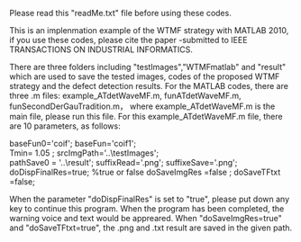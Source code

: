 Please read this "readMe.txt" file before using these codes.

This is an implenmation example of the WTMF strategy with MATLAB 2010, if you use these codes, please cite the paper <A surface defect detection framework for glass bottle bottom using visual attention model and wavelet transform>-submitted to IEEE TRANSACTIONS ON INDUSTRIAL INFORMATICS.

There are three folders including "testImages","WTMFmatlab" and "result" which are used to save the tested images, codes of the proposed WTMF strategy and the defect detection results. For the MATLAB codes, there are three .m files: example_ATdetWaveMF.m, funATdetWaveMF.m, funSecondDerGauTradition.m， where example_ATdetWaveMF.m is the main file, please run this file. For this example_ATdetWaveMF.m file, there are 10 parameters, as follows:

baseFun0='coif'; 
baseFun='coif1';  
Tmin= 1.05 ;
srcImgPath='..\testImages';  
pathSave0 = '..\result';
suffixRead='.png';
suffixeSave='.png';
doDispFinalRes=true; %true or false
doSaveImgRes  =false ; 
doSaveTFtxt   =false;  

When the parameter "doDispFinalRes" is set to "true", please put down any key to continue this program. When the program has been completed, the warning voice and text would be appreared. When "doSaveImgRes=true" and "doSaveTFtxt=true", the .png and .txt result are saved in the given path.




